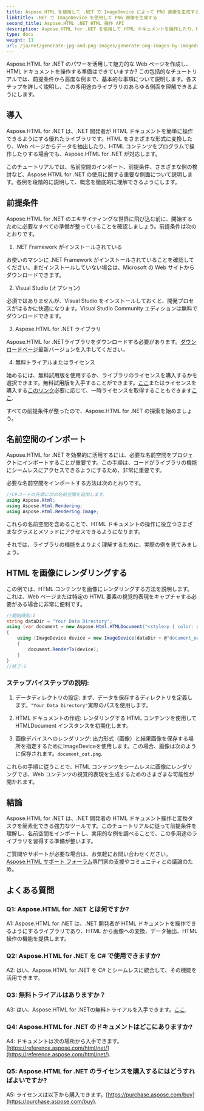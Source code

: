 ```yaml
---
title: Aspose.HTML を使用して .NET で ImageDevice によって PNG 画像を生成する
linktitle: .NET で ImageDevice を使用して PNG 画像を生成する
second_title: Aspose.HTML .NET HTML 操作 API
description: Aspose.HTML for .NET を使用して HTML ドキュメントを操作したり、HTML を画像に変換したりする方法を学びます。FAQ 付きのステップバイステップのチュートリアルです。
type: docs
weight: 11
url: /ja/net/generate-jpg-and-png-images/generate-png-images-by-imagedevice/
---
```


Aspose.HTML for .NET のパワーを活用して魅力的な Web ページを作成し、HTML ドキュメントを操作する準備はできていますか? この包括的なチュートリアルでは、前提条件から高度な例まで、基本的な事項について説明します。各ステップを詳しく説明し、この多用途のライブラリのあらゆる側面を理解できるようにします。

## 導入

Aspose.HTML for .NET は、.NET 開発者が HTML ドキュメントを簡単に操作できるようにする優れたライブラリです。HTML をさまざまな形式に変換したり、Web ページからデータを抽出したり、HTML コンテンツをプログラムで操作したりする場合でも、Aspose.HTML for .NET が対応します。

このチュートリアルでは、名前空間のインポート、前提条件、さまざまな例の検討など、Aspose.HTML for .NET の使用に関する重要な側面について説明します。各例を段階的に説明して、概念を徹底的に理解できるようにします。

## 前提条件

Aspose.HTML for .NET のエキサイティングな世界に飛び込む前に、開始するために必要なすべての準備が整っていることを確認しましょう。前提条件は次のとおりです。

1. .NET Framework がインストールされている

お使いのマシンに .NET Framework がインストールされていることを確認してください。まだインストールしていない場合は、Microsoft の Web サイトからダウンロードできます。

2. Visual Studio (オプション)

必須ではありませんが、Visual Studio をインストールしておくと、開発プロセスがはるかに快適になります。Visual Studio Community エディションは無料でダウンロードできます。

3. Aspose.HTML for .NET ライブラリ

Aspose.HTML for .NETライブラリをダウンロードする必要があります。[ダウンロードページ](https://releases.aspose.com/html/net/)最新バージョンを入手してください。

4. 無料トライアルまたはライセンス

始めるには、無料試用版を使用するか、ライブラリのライセンスを購入するかを選択できます。無料試用版を入手することができます。[ここ](https://releases.aspose.com/)またはライセンスを購入する[このリンク](https://purchase.aspose.com/buy)必要に応じて、一時ライセンスを取得することもできます[ここ](https://purchase.aspose.com/temporary-license/).

すべての前提条件が整ったので、Aspose.HTML for .NET の探索を始めましょう。

## 名前空間のインポート

Aspose.HTML for .NET を効果的に活用するには、必要な名前空間をプロジェクトにインポートすることが重要です。この手順は、コードがライブラリの機能にシームレスにアクセスできるようにするため、非常に重要です。

必要な名前空間をインポートする方法は次のとおりです。

```csharp
//C#コードの先頭に次の名前空間を追加します。
using Aspose.Html;
using Aspose.Html.Rendering;
using Aspose.Html.Rendering.Image;
```

これらの名前空間を含めることで、HTML ドキュメントの操作に役立つさまざまなクラスとメソッドにアクセスできるようになります。

それでは、ライブラリの機能をよりよく理解するために、実際の例を見てみましょう。

## HTML を画像にレンダリングする

この例では、HTML コンテンツを画像にレンダリングする方法を説明します。これは、Web ページまたは特定の HTML 要素の視覚的表現をキャプチャする必要がある場合に非常に便利です。

```csharp
//開始時刻:1
string dataDir = "Your Data Directory";
using (var document = new Aspose.Html.HTMLDocument("<style>p { color: green; }</style><p>my first paragraph</p>", @"c:\work\"))
{
    using (ImageDevice device = new ImageDevice(dataDir + @"document_out.png"))
    {
        document.RenderTo(device);
    }
}
//終了:1
```

### ステップバイステップの説明:

1. データディレクトリの設定: まず、データを保存するディレクトリを定義します。`"Your Data Directory"`実際のパスを使用します。

2. HTML ドキュメントの作成: レンダリングする HTML コンテンツを使用して HTMLDocument インスタンスを初期化します。

3. 画像デバイスへのレンダリング: 出力形式（画像）と結果画像を保存する場所を指定するためにImageDeviceを使用します。この場合、画像は次のように保存されます。`document_out.png`.

これらの手順に従うことで、HTML コンテンツをシームレスに画像にレンダリングでき、Web コンテンツの視覚的表現を生成するためのさまざまな可能性が開かれます。

## 結論

Aspose.HTML for .NET は、.NET 開発者の HTML ドキュメント操作と変換タスクを簡素化できる強力なツールです。このチュートリアルに従って前提条件を理解し、名前空間をインポートし、実用的な例を調べることで、この多用途のライブラリを習得する準備が整います。

ご質問やサポートが必要な場合は、お気軽にお問い合わせください。[Aspose.HTML サポート フォーラム](https://forum.aspose.com/)専門家の支援やコミュニティとの議論のため。

## よくある質問

### Q1: Aspose.HTML for .NET とは何ですか?

A1: Aspose.HTML for .NET は、.NET 開発者が HTML ドキュメントを操作できるようにするライブラリであり、HTML から画像への変換、データ抽出、HTML 操作の機能を提供します。

### Q2: Aspose.HTML for .NET を C# で使用できますか?

A2: はい、Aspose.HTML for .NET を C# とシームレスに統合して、その機能を活用できます。

### Q3: 無料トライアルはありますか？

A3: はい、Aspose.HTML for .NETの無料トライアルを入手できます。[ここ](https://releases.aspose.com/).

### Q4: Aspose.HTML for .NET のドキュメントはどこにありますか?

 A4: ドキュメントは次の場所から入手できます。[https://reference.aspose.com/html/net/](https://reference.aspose.com/html/net/).

### Q5: Aspose.HTML for .NET のライセンスを購入するにはどうすればよいですか?

 A5: ライセンスは以下から購入できます。[https://purchase.aspose.com/buy](https://purchase.aspose.com/buy).
